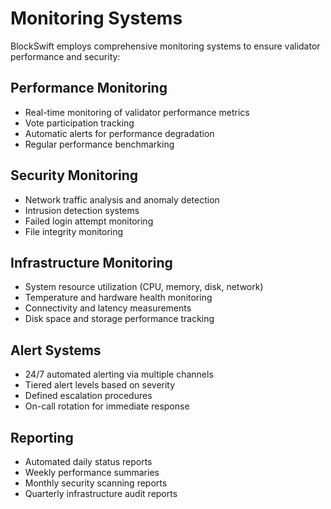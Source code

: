 # Monitoring Systems

BlockSwift employs comprehensive monitoring systems to ensure validator performance and security:

## Performance Monitoring

- Real-time monitoring of validator performance metrics
- Vote participation tracking
- Automatic alerts for performance degradation
- Regular performance benchmarking

## Security Monitoring

- Network traffic analysis and anomaly detection
- Intrusion detection systems
- Failed login attempt monitoring
- File integrity monitoring

## Infrastructure Monitoring

- System resource utilization (CPU, memory, disk, network)
- Temperature and hardware health monitoring
- Connectivity and latency measurements
- Disk space and storage performance tracking

## Alert Systems

- 24/7 automated alerting via multiple channels
- Tiered alert levels based on severity
- Defined escalation procedures
- On-call rotation for immediate response

## Reporting

- Automated daily status reports
- Weekly performance summaries
- Monthly security scanning reports
- Quarterly infrastructure audit reports